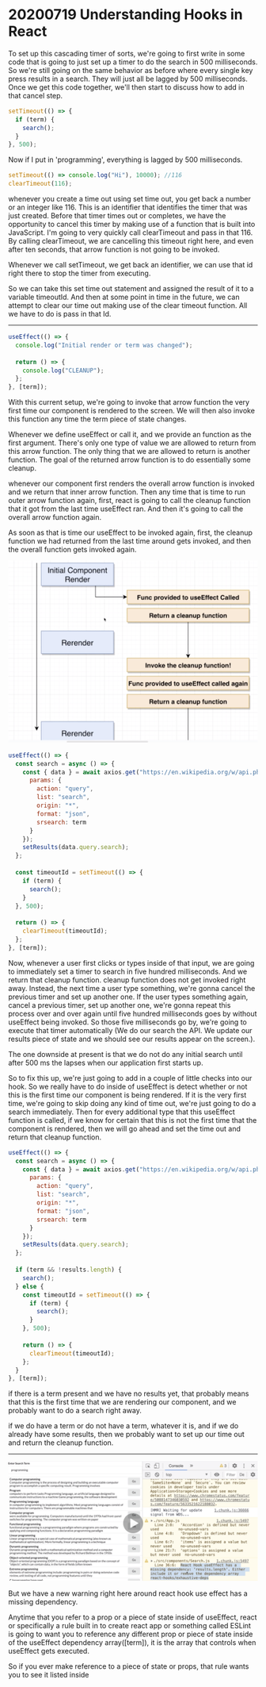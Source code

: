# 20200719 Understanding Hooks in React

To set up this cascading timer of sorts, we're going to first write in some code that is going to just set up a timer to do the search in 500 milliseconds. So we're still going on the same behavior as before where every single key press results in a search. They will just all be lagged by 500 milliseconds. Once we get this code together, we'll then start to discuss how to add in that cancel step.

```js
setTimeout(() => {
  if (term) {
    search();
  }
}, 500);
```

Now if I put in 'programming', everything is lagged by 500 milliseconds.

```js
setTimeout(() => console.log("Hi"), 10000); //116
clearTimeout(116);
```

whenever you create a time out using set time out, you get back a number or an integer like 116. This is an identifier that identifies the timer that was just created. Before that timer times out or completes, we have the opportunity to cancel this timer by making use of a function that is built into JavaScript. I'm going to very quickly call clearTimeout and pass in that 116. By calling clearTimeout, we are cancelling this timeout right here, and even after ten seconds, that arrow function is not going to be invoked.

Whenever we call setTimeout, we get back an identifier, we can use that id right there to stop the timer from executing.

So we can take this set time out statement and assigned the result of it to a variable timeoutId. And then at some point in time in the future, we can attempt to clear our time out making use of the clear timeout function. All we have to do is pass in that Id.

---

```js
useEffect(() => {
  console.log("Initial render or term was changed");

  return () => {
    console.log("CLEANUP");
  };
}, [term]);
```

With this current setup, we're going to invoke that arrow function the very first time our component is rendered to the screen. We will then also invoke this function any time the term piece of state changes.

Whenever we define useEffect or call it, and we provide an function as the first argument. There's only one type of value we are allowed to return from this arrow function. The only thing that we are allowed to return is another function. The goal of the returned arrow function is to do essentially some cleanup.

whenever our component first renders the overall arrow function is invoked and we return that inner arrow function. Then any time that is time to run outer arrow function again, first, react is going to call the cleanup function that it got from the last time useEffect ran. And then it's going to call the overall arrow function again.

As soon as that is time our useEffect to be invoked again, first, the cleanup function we had returned from the last time around gets invoked, and then the overall function gets invoked again.

![my-img](img/200719-1.png)

```js
useEffect(() => {
  const search = async () => {
    const { data } = await axios.get("https://en.wikipedia.org/w/api.php", {
      params: {
        action: "query",
        list: "search",
        origin: "*",
        format: "json",
        srsearch: term
      }
    });
    setResults(data.query.search);
  };

  const timeoutId = setTimeout(() => {
    if (term) {
      search();
    }
  }, 500);

  return () => {
    clearTimeout(timeoutId);
  };
}, [term]);
```

Now, whenever a user first clicks or types inside of that input, we are going to immediately set a timer to search in five hundred milliseconds. And we return that cleanup function. cleanup function does not get invoked right away. Instead, the next time a user type something, we're gonna cancel the previous timer and set up another one. If the user types something again, cancel a previous timer, set up another one, we're gonna repeat this process over and over again until five hundred milliseconds goes by without useEffect being invoked. So those five milliseconds go by, we're going to execute that timer automatically (We do our search the API. We update our results piece of state and we should see our results appear on the screen.).

The one downside at present is that we do not do any initial search until after 500 ms the lapses when our application first starts up.

So to fix this up, we're just going to add in a couple of little checks into our hook. So we really have to do inside of useEffect is detect whether or not this is the first time our component is being rendered. If it is the very first time, we're going to skip doing any kind of time out, we're just going to do a search immediately. Then for every additional type that this useEffect function is called, if we know for certain that this is not the first time that the component is rendered, then we will go ahead and set the time out and return that cleanup function.

```js
useEffect(() => {
  const search = async () => {
    const { data } = await axios.get("https://en.wikipedia.org/w/api.php", {
      params: {
        action: "query",
        list: "search",
        origin: "*",
        format: "json",
        srsearch: term
      }
    });
    setResults(data.query.search);
  };

  if (term && !results.length) {
    search();
  } else {
    const timeoutId = setTimeout(() => {
      if (term) {
        search();
      }
    }, 500);

    return () => {
      clearTimeout(timeoutId);
    };
  }
}, [term]);
```

if there is a term present and we have no results yet, that probably means that this is the first time that we are rendering our component, and we probably want to do a search right away.

if we do have a term or do not have a term, whatever it is, and if we do already have some results, then we probably want to set up our time out and return the cleanup function.

---

![my-img](img/200719-2.png)

But we have a new warning right here around react hook use effect has a missing dependency.

Anytime that you refer to a prop or a piece of state inside of useEffect, react or specifically a rule built in to create react app or something called ESLint is going to want you to reference any different prop or piece of state inside of the useEffect dependency array([term]), it is the array that controls when useEffect gets executed.

So if you ever make reference to a piece of state or props, that rule wants you to see it listed inside
